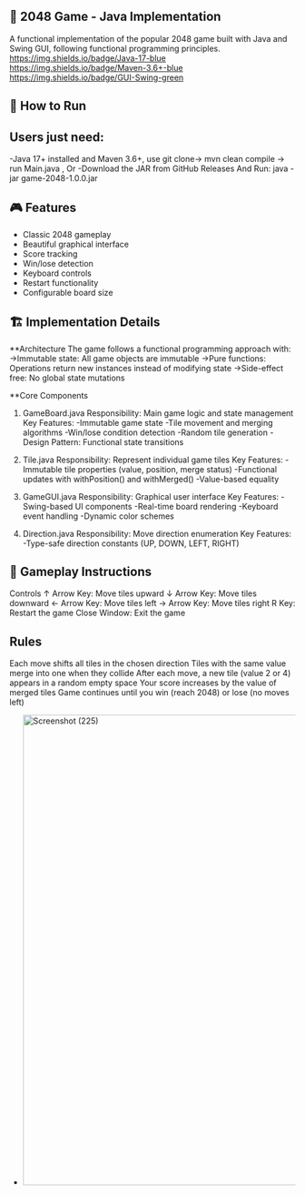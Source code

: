 ## 🎉 2048 Game - Java Implementation
A functional implementation of the popular 2048 game built with Java and Swing GUI, following functional programming principles.
https://img.shields.io/badge/Java-17-blue
https://img.shields.io/badge/Maven-3.6+-blue
https://img.shields.io/badge/GUI-Swing-green

## 🚀 How to Run
## Users just need:
-Java 17+ installed and Maven 3.6+, use git clone-> mvn clean compile -> run Main.java ,  Or
-Download the JAR from GitHub Releases And
Run: java -jar game-2048-1.0.0.jar

## 🎮 Features
- Classic 2048 gameplay
- Beautiful graphical interface
- Score tracking
- Win/lose detection
- Keyboard controls
- Restart functionality
- Configurable board size

## 🏗️ Implementation Details
**Architecture
The game follows a functional programming approach with:
->Immutable state: All game objects are immutable
->Pure functions: Operations return new instances instead of modifying state
->Side-effect free: No global state mutations

**Core Components
1. GameBoard.java
Responsibility: Main game logic and state management
Key Features:
-Immutable game state
-Tile movement and merging algorithms
-Win/lose condition detection
-Random tile generation
-Design Pattern: Functional state transitions

2. Tile.java
Responsibility: Represent individual game tiles
Key Features:
-Immutable tile properties (value, position, merge status)
-Functional updates with withPosition() and withMerged()
-Value-based equality

3. GameGUI.java
Responsibility: Graphical user interface
Key Features:
-Swing-based UI components
-Real-time board rendering
-Keyboard event handling
-Dynamic color schemes

4. Direction.java
Responsibility: Move direction enumeration
Key Features:
-Type-safe direction constants (UP, DOWN, LEFT, RIGHT)

## 🎯 Gameplay Instructions
Controls
↑ Arrow Key: Move tiles upward
↓ Arrow Key: Move tiles downward
← Arrow Key: Move tiles left
→ Arrow Key: Move tiles right
R Key: Restart the game
Close Window: Exit the game

## Rules
Each move shifts all tiles in the chosen direction
Tiles with the same value merge into one when they collide
After each move, a new tile (value 2 or 4) appears in a random empty space
Your score increases by the value of merged tiles
Game continues until you win (reach 2048) or lose (no moves left)


- <img width="741" height="827" alt="Screenshot (225)" src="https://github.com/user-attachments/assets/a024622d-6f23-4fca-a365-e922724cdc83" />




